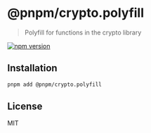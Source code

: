 # @pnpm/crypto.polyfill

> Polyfill for functions in the crypto library

[![npm version](https://img.shields.io/npm/v/@pnpm/crypto.polyfill.svg)](https://www.npmjs.com/package/@pnpm/crypto.polyfill)

## Installation

```sh
pnpm add @pnpm/crypto.polyfill
```

## License

MIT
